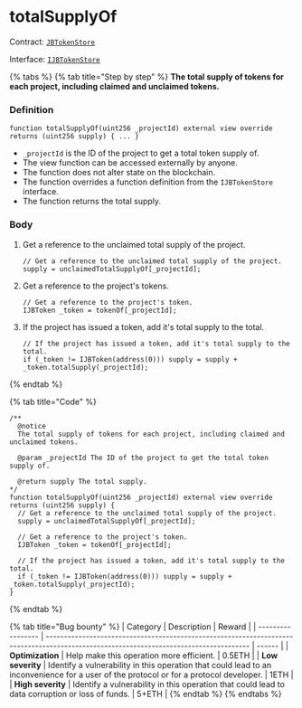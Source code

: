 # totalSupplyOf

Contract: [`JBTokenStore`](../)​‌

Interface: [`IJBTokenStore`](../../../interfaces/ijbtokenstore.md)

{% tabs %}
{% tab title="Step by step" %}
**The total supply of tokens for each project, including claimed and unclaimed tokens.**

### Definition

```solidity
function totalSupplyOf(uint256 _projectId) external view override returns (uint256 supply) { ... }
```

* `_projectId` is the ID of the project to get a total token supply of.
* The view function can be accessed externally by anyone.
* The function does not alter state on the blockchain.
* The function overrides a function definition from the `IJBTokenStore` interface.
* The function returns the total supply.

### Body

1.  Get a reference to the unclaimed total supply of the project.

    ```solidity
    // Get a reference to the unclaimed total supply of the project.
    supply = unclaimedTotalSupplyOf[_projectId];
    ```
2.  Get a reference to the project's tokens.

    ```solidity
    // Get a reference to the project's token.
    IJBToken _token = tokenOf[_projectId];
    ```
3.  If the project has issued a token, add it's total supply to the total.

    ```solidity
    // If the project has issued a token, add it's total supply to the total.
    if (_token != IJBToken(address(0))) supply = supply + _token.totalSupply(_projectId);
    ```
{% endtab %}

{% tab title="Code" %}
```solidity
/** 
  @notice 
  The total supply of tokens for each project, including claimed and unclaimed tokens.

  @param _projectId The ID of the project to get the total token supply of.

  @return supply The total supply.
*/
function totalSupplyOf(uint256 _projectId) external view override returns (uint256 supply) {
  // Get a reference to the unclaimed total supply of the project.
  supply = unclaimedTotalSupplyOf[_projectId];

  // Get a reference to the project's token.
  IJBToken _token = tokenOf[_projectId];

  // If the project has issued a token, add it's total supply to the total.
  if (_token != IJBToken(address(0))) supply = supply + _token.totalSupply(_projectId);
}
```
{% endtab %}

{% tab title="Bug bounty" %}
| Category          | Description                                                                                                                            | Reward |
| ----------------- | -------------------------------------------------------------------------------------------------------------------------------------- | ------ |
| **Optimization**  | Help make this operation more efficient.                                                                                               | 0.5ETH |
| **Low severity**  | Identify a vulnerability in this operation that could lead to an inconvenience for a user of the protocol or for a protocol developer. | 1ETH   |
| **High severity** | Identify a vulnerability in this operation that could lead to data corruption or loss of funds.                                        | 5+ETH  |
{% endtab %}
{% endtabs %}
